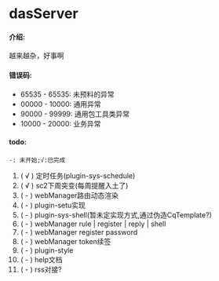 # dasServer

#### 介绍:

越来越杂，好事啊

#### 错误码:

- 65535 - 65535: 未预料的异常
- 00000 - 10000: 通用异常
- 90000 - 99999: 通用包工具类异常
- 10000 - 20000: 业务异常

#### todo:

`-: 未开始;√:已完成`

1. ( √ ) 定时任务(plugin-sys-schedule)
2. ( √ ) sc2下周突变(每周提醒入土了)
3. ( - ) webManager路由动态渲染
4. ( - ) plugin-setu实现
5. ( - ) plugin-sys-shell(暂未定实现方式,通过伪造CqTemplate?)
6. ( - ) webManager rule | register | reply | shell
7. ( - ) webManager register password
8. ( - ) webManager token续签
9. ( - ) plugin-style
10. ( - ) help文档
11. ( - ) rss对接?
